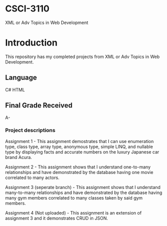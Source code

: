 # CSCI-3110
XML or Adv Topics in Web Development

# Introduction
  This repository has my completed projects from XML or Adv Topics in Web Development.
  
## Language
  C#
  HTML
  
## Final Grade Received
  A-

### Project descriptions
Assignment 1 - This assignment demostrates that I can use enumeration type, class type, array type, anonymous type, simple LINQ, and nullable type by displaying facts and accurate numbers on the luxury Japanese car brand Acura.

Assignment 2 - This assignment shows that I understand one-to-many relationships and have demonstrated by the database having one movie correlated to many actors.

Assignment 3 (seperate branch) - This assignment shows that I understand many-to-many relationships and have demonstrated by the database having many gym members correlated to many classes taken by said gym members.

Assignment 4 (Not uploaded) - This assignment is an extension of assignment 3 and it demonstrates CRUD in JSON.
